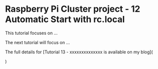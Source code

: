Raspberry Pi Cluster project - 12 Automatic Start with rc.local
===============================================================

This tutorial focuses on ...

The next tutorial will focus on ...

The full details for
[Tutorial 13 - xxxxxxxxxxxxxx is available on my blog](

)

